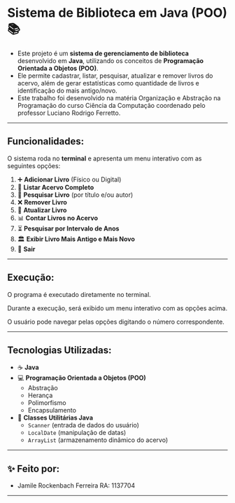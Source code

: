 # Sistema de Biblioteca em Java (POO) 📚

 - Este projeto é um **sistema de gerenciamento de biblioteca** desenvolvido em **Java**, utilizando os conceitos de **Programação Orientada a Objetos (POO)**.  
 - Ele permite cadastrar, listar, pesquisar, atualizar e remover livros do acervo, além de gerar estatísticas como quantidade de livros e identificação do mais antigo/novo.
 - Este trabalho foi desenvolvido na matéria Organização e Abstração na Programação do curso Ciência da Computação coordenado pelo professor Luciano Rodrigo Ferretto.

---

## Funcionalidades:

O sistema roda no **terminal** e apresenta um menu interativo com as seguintes opções:

1. ➕ **Adicionar Livro** (Físico ou Digital)  
2. 📖 **Listar Acervo Completo**  
3. 🔎 **Pesquisar Livro** (por título e/ou autor)  
4. ❌ **Remover Livro**  
5. 📝 **Atualizar Livro**  
6. 📊 **Contar Livros no Acervo**  
7. ⏳ **Pesquisar por Intervalo de Anos**  
8. 🏛️ **Exibir Livro Mais Antigo e Mais Novo**  
0. 🚪 **Sair**

---

## Execução:

O programa é executado diretamente no terminal.

Durante a execução, será exibido um menu interativo com as opções acima.

O usuário pode navegar pelas opções digitando o número correspondente.

---

## Tecnologias Utilizadas:

- ☕ **Java** 
- 💻 **Programação Orientada a Objetos (POO)**  
  - Abstração  
  - Herança  
  - Polimorfismo  
  - Encapsulamento  
- 📃 **Classes Utilitárias Java**  
  - `Scanner` (entrada de dados do usuário)  
  - `LocalDate` (manipulação de datas)  
  - `ArrayList` (armazenamento dinâmico do acervo)

---

## ✨️ Feito por:

 - Jamile Rockenbach Ferreira RA: 1137704

---